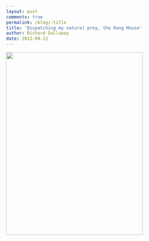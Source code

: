 ```yaml
---
layout: post
comments: true
permalink: /blog/:title
title: 'Dispatching my natural prey, the Kong Moose'
author: Richard Dallaway
date: 2012-09-22
---
```


<div>
<a href="http://static.skitters.dallaway.com/Gphoto.JPG">
<img width="374" src="http://static.skitters.dallaway.com/Gphoto.JPG.500.JPG" height="500"></img>
</a>
</div>



 
    
